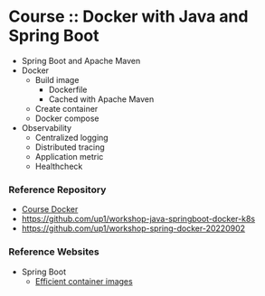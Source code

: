 # Course :: Docker with Java and Spring Boot
* Spring Boot and Apache Maven
* Docker
  * Build image
    * Dockerfile
    * Cached with Apache Maven
  * Create container
  * Docker compose
* Observability
  * Centralized logging
  * Distributed tracing
  * Application metric
  * Healthcheck


### Reference Repository
* [Course Docker](https://github.com/up1/course-introduction-docker)
* https://github.com/up1/workshop-java-springboot-docker-k8s
* https://github.com/up1/workshop-spring-docker-20220902


### Reference Websites
* Spring Boot
  * [Efficient container images](https://docs.spring.io/spring-boot/docs/current/reference/html/container-images.html#container-images.efficient-images)
